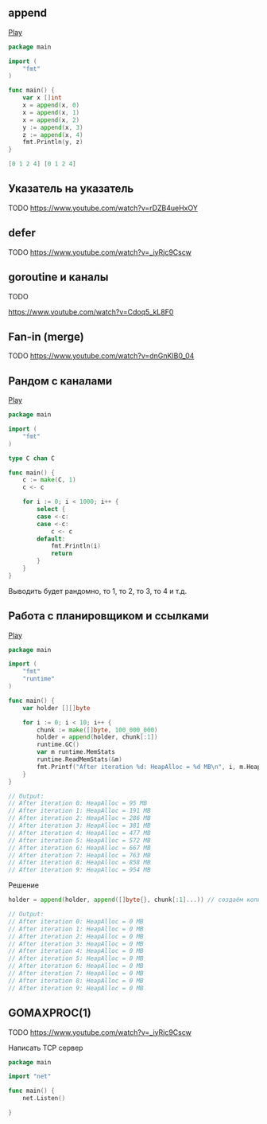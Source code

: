 ## append

[Play](https://goplay.space/#oazR52NOiOr)

```go
package main

import (
	"fmt"
)

func main() {
	var x []int
	x = append(x, 0)
	x = append(x, 1)
	x = append(x, 2)
	y := append(x, 3)
	z := append(x, 4)
	fmt.Println(y, z)
}
```

```go
[0 1 2 4] [0 1 2 4]
```

## Указатель на указатель

TODO
https://www.youtube.com/watch?v=rDZB4ueHxOY

## defer

TODO
https://www.youtube.com/watch?v=_iyRjc9Cscw


## goroutine и каналы

TODO

https://www.youtube.com/watch?v=Cdoq5_kL8F0

## Fan-in (merge)

TODO
https://www.youtube.com/watch?v=dnGnKIB0_04

## Рандом с каналами

[Play](https://goplay.space/#rPiUUBYZEe8)

```go
package main

import (
	"fmt"
)

type C chan C

func main() {
	c := make(C, 1)
	c <- c

	for i := 0; i < 1000; i++ {
		select {
		case <-c:
		case <-c:
			c <- c
		default:
			fmt.Println(i)
			return
		}
	}
}
```

Выводить будет рандомно, то 1, то 2, то 3, то 4 и т.д.

## Работа с планировщиком и ссылками

[Play](https://go.dev/play/p/VmIEQOMRvl1)

```go
package main

import (
    "fmt"
    "runtime"
)

func main() {
    var holder [][]byte

    for i := 0; i < 10; i++ {
        chunk := make([]byte, 100_000_000)
        holder = append(holder, chunk[:1])
        runtime.GC()
        var m runtime.MemStats
        runtime.ReadMemStats(&m)
        fmt.Printf("After iteration %d: HeapAlloc = %d MB\n", i, m.HeapAlloc/1024/1024)
    }
}

// Output:
// After iteration 0: HeapAlloc = 95 MB
// After iteration 1: HeapAlloc = 191 MB
// After iteration 2: HeapAlloc = 286 MB
// After iteration 3: HeapAlloc = 381 MB
// After iteration 4: HeapAlloc = 477 MB
// After iteration 5: HeapAlloc = 572 MB
// After iteration 6: HeapAlloc = 667 MB
// After iteration 7: HeapAlloc = 763 MB
// After iteration 8: HeapAlloc = 858 MB
// After iteration 9: HeapAlloc = 954 MB
```

Решение

```go
holder = append(holder, append([]byte{}, chunk[:1]...)) // создаём копию 1 байта

// Output:
// After iteration 0: HeapAlloc = 0 MB
// After iteration 1: HeapAlloc = 0 MB
// After iteration 2: HeapAlloc = 0 MB
// After iteration 3: HeapAlloc = 0 MB
// After iteration 4: HeapAlloc = 0 MB
// After iteration 5: HeapAlloc = 0 MB
// After iteration 6: HeapAlloc = 0 MB
// After iteration 7: HeapAlloc = 0 MB
// After iteration 8: HeapAlloc = 0 MB
// After iteration 9: HeapAlloc = 0 MB
```

## GOMAXPROC(1)

TODO
https://www.youtube.com/watch?v=_iyRjc9Cscw

Написать TCP сервер
```go
package main

import "net"

func main() {
	net.Listen()

}
```